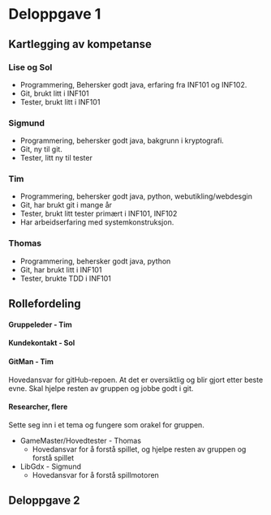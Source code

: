 
# Deloppgave 1
## Kartlegging av kompetanse
### Lise og Sol
- Programmering, Behersker godt java, erfaring fra INF101 og INF102. 
- Git, brukt litt i INF101
- Tester, brukt litt i INF101

### Sigmund
- Programmering, behersker godt java, bakgrunn i kryptografi.
- Git, ny til git.
- Tester, litt ny til tester

### Tim
- Programmering, behersker godt java, python, webutikling/webdesgin
- Git, har brukt git i mange år
- Tester, brukt litt tester primært i INF101, INF102
- Har arbeidserfaring med systemkonstruksjon. 

### Thomas
- Programmering, behersker godt java, python
- Git, har brukt litt i INF101
- Tester, brukte TDD i INF101

## Rollefordeling
#### Gruppeleder - Tim
#### Kundekontakt - Sol
#### GitMan - Tim
Hovedansvar for gitHub-repoen. At det er oversiktlig og blir gjort etter beste evne. Skal hjelpe resten av gruppen og jobbe godt i git.
#### Researcher, flere
Sette seg inn i et tema og fungere som orakel for gruppen.
- GameMaster/Hovedtester - Thomas 
  - Hovedansvar for å forstå spillet, og hjelpe resten av gruppen og forstå spillet
- LibGdx - Sigmund 
  - Hovedansvar for å forstå spillmotoren

## Deloppgave 2

